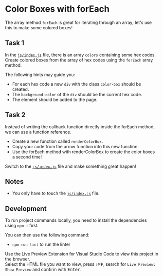 # Color Boxes with forEach

The array method `forEach` is great for iterating through an array; let's use this to make some colored boxes!

## Task 1

In the [`js/index.js`](./js/index.js) file, there is an array `colors` containing some hex codes. Create colored boxes from the array of hex codes using the `forEach` array method.

The following hints may guide you:

- For each hex code a new `div` with the class `color-box` should be created.
- The `background-color` of the `div` should be the current hex code.
- The element should be added to the page.

## Task 2

Instead of writing the callback function directly inside the forEach method, we can use a function reference.

- Create a new function called `renderColorBox`.
- Copy your code from the arrow function into this new function.
- Use the forEach method with renderColorBox to create the color boxes a second time!

Switch to the [`js/index.js`](./js/index.js) file and make something great happen!

## Notes

- You only have to touch the [`js/index.js`](./js/index.js) file.

## Development

To run project commands locally, you need to install the dependencies using `npm i` first.

You can then use the following command:

- `npm run lint` to run the linter

Use the Live Preview Extension for Visual Studio Code to view this project in the browser.  
Select the HTML file you want to view, press <kbd>⇧</kbd><kbd>⌘</kbd><kbd>P</kbd>, search for `Live Preview: Show Preview` and confirm with <kbd>Enter</kbd>.
